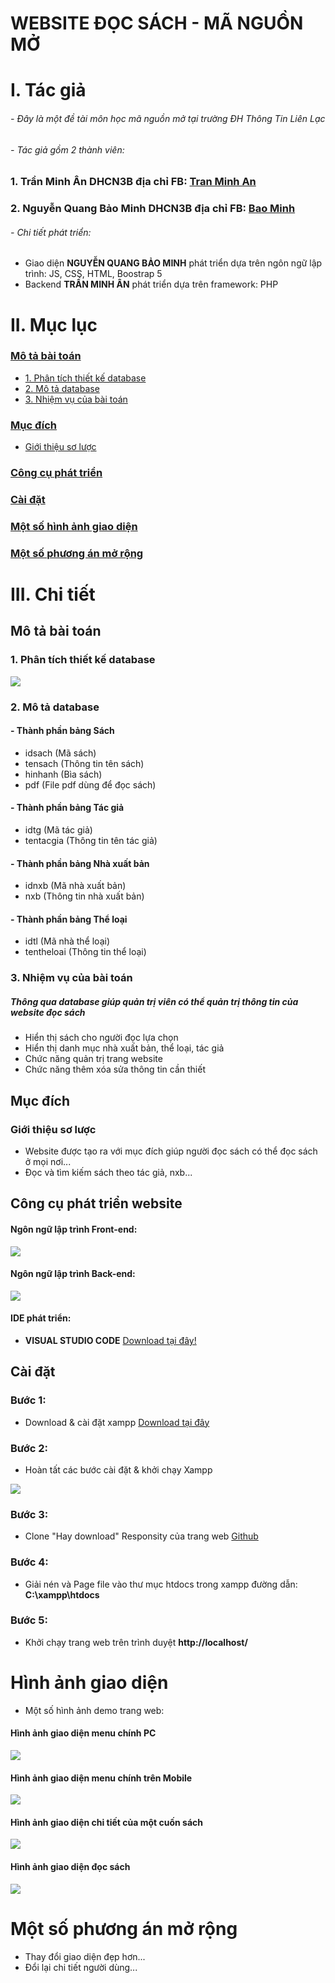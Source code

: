 # WEBSITE ĐỌC SÁCH - MÃ NGUỒN MỞ
# I. Tác giả
###### - Đây là một đề tài môn học mã nguồn mở tại trường ĐH Thông Tin Liên Lạc
###### - Tác giả gồm 2 thành viên:
### 1. Trần Minh Ân DHCN3B địa chỉ FB: [Tran Minh An](https://www.facebook.com/programerrrr)
### 2. Nguyễn Quang Bảo Minh DHCN3B địa chỉ FB: [Bao Minh](https://www.facebook.com/veedramon.ulforce)
###### - Chi tiết phát triển:
- Giao diện **NGUYỄN QUANG BẢO MINH** phát triển dựa trên ngôn ngữ lập trình: JS, CSS, HTML, Boostrap 5
- Backend **TRẦN MINH ÂN** phát triển dựa trên framework: PHP

# II. Mục lục

### [Mô tả bài toán](#motabt)
- [1. Phân tích thiết kế database](#database)
- [2. Mô tả database](#motadb)
- [3. Nhiệm vụ của bài toán](#nvbt)

### [Mục đích](#md)
- [Giới thiệu sơ lược](#gtsl)

### [Công cụ phát triển](#cc)

### [Cài đặt](#cd)

### [Một số hình ảnh giao diện](#gd)

### [Một số phương án mở rộng](#mr)

# III. Chi tiết

<a name="motabt"></a>
## Mô tả bài toán

<a name="database"></a>
### 1. Phân tích thiết kế database
<img src="https://user-images.githubusercontent.com/55776442/70851698-1f448500-1ecb-11ea-9b0e-7da2b29d9ee9.PNG">

<a name="motadb"></a>
### 2. Mô tả database
#### - Thành phần bảng Sách
 - idsach (Mã sách)
 - tensach (Thông tin tên sách)
 - hinhanh (Bìa sách)
 - pdf (File pdf dùng để đọc sách)
 
 #### - Thành phần bảng Tác giả
 - idtg (Mã tác giả)
 - tentacgia (Thông tin tên tác giả)

 #### - Thành phần bảng Nhà xuất bản
 - idnxb (Mã nhà xuất bản)
 - nxb (Thông tin nhà xuất bản)
 
  #### - Thành phần bảng Thể loại
 - idtl (Mã nhà thể loại)
 - tentheloai (Thông tin thể loại)
 
 <a name="nvbt"></a>
### 3. Nhiệm vụ của bài toán
##### Thông qua database giúp quản trị viên có thể quản trị thông tin của website đọc sách
- Hiển thị sách cho người đọc lựa chọn
- Hiển thị danh mục nhà xuất bản, thể loại, tác giả
- Chức năng quản trị trang website
- Chức năng thêm xóa sửa thông tin cần thiết

<a name="md"></a>
## Mục đích
<a name="gtsl"></a>
### Giới thiệu sơ lược
- Website được tạo ra với mục đích giúp người đọc sách có thể đọc sách ở mọi nơi...
- Đọc và tìm kiếm sách theo tác giả, nxb...

<a name="cc"></a>
## Công cụ phát triển website
#### Ngôn ngữ lập trình Front-end:
<img src="https://user-images.githubusercontent.com/55776442/70851381-f9b57c80-1ec6-11ea-9ead-80f38792b20d.png">

#### Ngôn ngữ lập trình Back-end:

<img src="https://www.proideators.com/wp-content/uploads/2018/10/PHP-MySQL-icon-Proideators.jpg">

#### IDE phát triển:

- **VISUAL STUDIO CODE** [Download tại đây!](https://code.visualstudio.com/download)

<a name="cd"></a>
## Cài đặt
### Bước 1:
- Download & cài đặt xampp [Download tại đây](https://www.apachefriends.org/index.html) 

### Bước 2:
- Hoàn tất các bước cài đặt & khởi chạy Xampp
<img src="https://user-images.githubusercontent.com/55776442/70852284-3a66c300-1ed2-11ea-9b19-c8baaa58ca97.PNG">

### Bước 3:
- Clone "Hay download" Responsity của trang web [Github](https://github.com/manguonmoMinhAnBaoMinh/webdocsach_manguonmothayHoang/archive/master.zip)

### Bước 4:
- Giải nén và Page file vào thư mục htdocs trong xampp đường dẫn: **C:\xampp\htdocs**

### Bước 5:
- Khởi chạy trang web trên trình duyệt **http://localhost/**

<a name="gd"></a>
# Hình ảnh giao diện
- Một số hình ảnh demo trang web:

#### Hình ảnh giao diện menu chính PC
<img src="https://github.com/manguonmoMinhAnBaoMinh/webdocsach_manguonmothayHoang/issues/4#issue-544249658">

#### Hình ảnh giao diện menu chính trên Mobile
<img src="https://github.com/manguonmoMinhAnBaoMinh/webdocsach_manguonmothayHoang/issues/5#issue-544249955">

#### Hình ảnh giao diện chi tiết của một cuốn sách
<img src="https://github.com/manguonmoMinhAnBaoMinh/webdocsach_manguonmothayHoang/issues/6#issue-544250061">


#### Hình ảnh giao diện đọc sách
<img src="https://github.com/manguonmoMinhAnBaoMinh/webdocsach_manguonmothayHoang/issues/7#issue-544250214">

<a name="mr"></a>
# Một số phương án mở rộng

- Thay đổi giao diện đẹp hơn...
- Đổi lại chi tiết người dùng...












